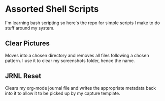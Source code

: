 # Assorted Shell Scripts
I'm learning bash scripting so here's the repo for simple scripts I make to do stuff around my system.

## Clear Pictures
Moves into a chosen directory and removes all files following a chosen pattern. I use it to clear my screenshots folder, hence the name.

## JRNL Reset
Clears my org-mode journal file and writes the appropriate metadata back into it to allow it to be picked up by my capture template.
